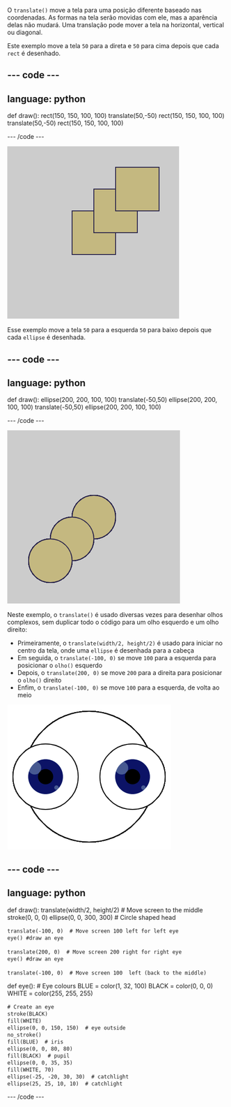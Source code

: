 O `translate()` move a tela para uma posição diferente baseado nas coordenadas. As formas na tela serão movidas com ele, mas a aparência delas não mudará. Uma translação pode mover a tela na horizontal, vertical ou diagonal.

Este exemplo move a tela `50` para a direta e `50` para cima depois que cada `rect` é desenhado.

--- code ---
---
language: python
---

def draw(): rect(150, 150, 100, 100) translate(50,-50) rect(150, 150, 100, 100) translate(50,-50) rect(150, 150, 100, 100)

--- /code ---

![Imagem de um quadrado original e dois quadrados deslocados. Cada translação moveu o quadrado <code>50</code> para a esquerda e <code>50</code> para baixo](images/translate_square.png)

Esse exemplo move a tela `50` para a esquerda `50` para baixo depois que cada `ellipse` é desenhada.

--- code ---
---
language: python
---

def draw(): ellipse(200, 200, 100, 100) translate(-50,50) ellipse(200, 200, 100, 100) translate(-50,50) ellipse(200, 200, 100, 100)

--- /code ---

![Imagem de um círculo original e dois círculos deslocados. Cada translação moveu o quadrado <code>50</code> para a direta e <code>50</code> para baixo](images/translate_circle.png)

Neste exemplo, o `translate()` é usado diversas vezes para desenhar olhos complexos, sem duplicar todo o código para um olho esquerdo e um olho direito:
+ Primeiramente, o `translate(width/2, height/2)` é usado para iniciar no centro da tela, onde uma `ellipse` é desenhada para a cabeça
+ Em seguida, o  `translate(-100, 0)` se move `100` para a esquerda para posicionar o `olho()` esquerdo
+ Depois, o `translate(200, 0)` se move `200` para a direita para posicionar o `olho()` direito
+ Enfim, o `translate(-100, 0)` se move `100` para a esquerda, de volta ao meio

![Imagem de uma cabeça circular com um olho esquerdo e um olho direito](images/translate_eyes.png)

--- code ---
---
language: python
---

def draw(): translate(width/2, height/2)  # Move screen to the middle stroke(0, 0, 0) ellipse(0, 0, 300, 300)  # Circle shaped head

    translate(-100, 0)  # Move screen 100 left for left eye
    eye() #draw an eye
    
    translate(200, 0)  # Move screen 200 right for right eye
    eye() #draw an eye
    
    translate(-100, 0)  # Move screen 100  left (back to the middle)

def eye(): # Eye colours BLUE = color(1, 32, 100) BLACK = color(0, 0, 0) WHITE = color(255, 255, 255)

    # Create an eye
    stroke(BLACK)
    fill(WHITE)
    ellipse(0, 0, 150, 150)  # eye outside
    no_stroke()
    fill(BLUE)  # iris
    ellipse(0, 0, 80, 80)
    fill(BLACK)  # pupil
    ellipse(0, 0, 35, 35)
    fill(WHITE, 70)
    ellipse(-25, -20, 30, 30)  # catchlight
    ellipse(25, 25, 10, 10)  # catchlight

--- /code ---
